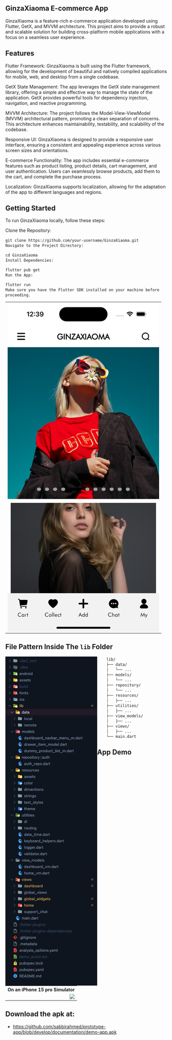 ## GinzaXiaoma E-commerce App
GinzaXiaoma is a feature-rich e-commerce application developed using Flutter, GetX, and MVVM architecture. This project aims to provide a robust and scalable solution for building cross-platform mobile applications with a focus on a seamless user experience.

## Features
Flutter Framework: GinzaXiaoma is built using the Flutter framework, allowing for the development of beautiful and natively compiled applications for mobile, web, and desktop from a single codebase.

GetX State Management: The app leverages the GetX state management library, offering a simple and effective way to manage the state of the application. GetX provides powerful tools for dependency injection, navigation, and reactive programming.

MVVM Architecture: The project follows the Model-View-ViewModel (MVVM) architectural pattern, promoting a clean separation of concerns. This architecture enhances maintainability, testability, and scalability of the codebase.

Responsive UI: GinzaXiaoma is designed to provide a responsive user interface, ensuring a consistent and appealing experience across various screen sizes and orientations.

E-commerce Functionality: The app includes essential e-commerce features such as product listing, product details, cart management, and user authentication. Users can seamlessly browse products, add them to the cart, and complete the purchase process.

Localization: GinzaXiaoma supports localization, allowing for the adaptation of the app to different languages and regions.

## Getting Started
To run GinzaXiaoma locally, follow these steps:

Clone the Repository:

```
git clone https://github.com/your-username/GinzaXiaoma.git
Navigate to the Project Directory:
```

```
cd GinzaXiaoma
Install Dependencies:
```

```
flutter pub get
Run the App:
```

```
flutter run
Make sure you have the Flutter SDK installed on your machine before proceeding.
```

<table align="center" style="margin: 0px auto;">
  <tr>
    <td><img align="center" src="documentation/app-ss.png"></img></td>
  </tr>
</table>

## File Pattern Inside The `lib` Folder

<img align="left" src="documentation/folder-structure.png"></img>

```
    lib/
    ├── data/
    │   └── ...
    ├── models/
    │   └── ...
    ├── repository/
    │   └── ...
    ├── resources/
    │   ├── ...
    ├── utilities/
    │   ├── ...
    ├── view_models/
    │   ├── ...
    ├── views/
    │   ├── ...
    └── main.dart
```

## App Demo

<table align="center" style="margin: 0px auto;">
  <tr>
    <th>On an iPhone 15 pro Simulator</th>
  </tr>
  <tr>
    <td align="center"><img align="right" src="documentation/demo.gif"></img></td>
  </tr>
</table>

## Download the apk at:
- https://github.com/sabbirahmed/prototype-app/blob/develop/documentation/demo-app.apk
